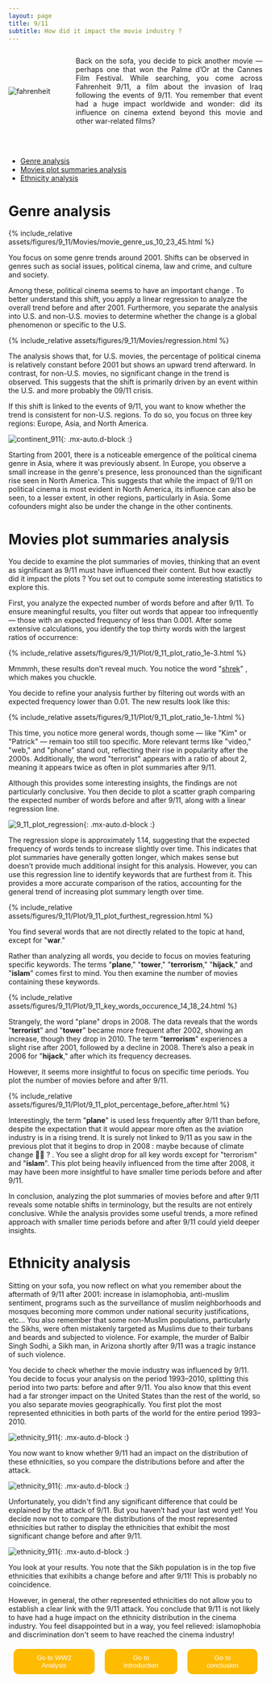 ```yaml
---
layout: page
title: 9/11
subtitle: How did it impact the movie industry ?
---
```








<div class="container1">
  <div class="image">
    <img src="{{ '/assets/img/fahrenheit.jpg' | relative_url }}" alt="fahrenheit">
  </div>
  <div class="text">
    <p> Back on the sofa, you decide to pick another movie — perhaps one that won the Palme d’Or at the Cannes Film Festival. While searching, you come across Fahrenheit 9/11, a film about the invasion of Iraq following the events of 9/11. You remember that event had a huge impact worldwide and wonder: did its influence on cinema extend beyond this movie and other war-related films?  </p>
  </div>
</div>
<style>
.container1 {
  display: grid;
  align-items: center; 
  grid-template-columns: 1fr 3fr;
  column-gap: 10px;
  margin-left: auto;
  margin-right: auto;
  }
  .text {
    text-align: justify;
    text-justify: inter-word;
  }
  img {
    max-width: auto;
    max-height:20%;
  }
</style>


 <br>
 <br>

- [Genre analysis](#genre-analysis)
- [Movies plot summaries analysis](#movies-plot-summaries-analysis)
- [Ethnicity analysis](#ethnicity-analysis)
  

# Genre analysis 

{% include_relative assets/figures/9_11/Movies/movie_genre_us_10_23_45.html %} 

You focus on some genre trends around 2001. Shifts can be observed in genres such as social issues, political cinema, law and crime, and culture and society.

Among these, political cinema seems to have an important change . To better understand this shift, you apply a linear regression to analyze the overall trend before and after 2001. Furthermore, you separate the analysis into U.S. and non-U.S. movies to determine whether the change is a global phenomenon or specific to the U.S.

{% include_relative assets/figures/9_11/Movies/regression.html %} 

The analysis shows that, for U.S. movies, the percentage of political cinema is relatively constant before 2001 but shows an upward trend afterward. In contrast, for non-U.S. movies, no significant change in the trend is observed. This suggests that the shift is primarily driven by an event within the U.S. and more probably the 09/11 crisis.

If this shift is linked to the events of 9/11, you want to know whether the trend is consistent for non-U.S. regions. To do so, you focus on three key regions: Europe, Asia, and North America.

![continent_911](/assets/figures/9_11/Movies/9_11_movies_political_cinema_continent.png){: .mx-auto.d-block :}

Starting from 2001, there is a noticeable emergence of the political cinema genre in Asia, where it was previously absent. In Europe, you observe a small increase in the genre's presence, less pronounced than the significant rise seen in North America.
This suggests that while the impact of 9/11 on political cinema is most evident in North America, its influence can also be seen, to a lesser extent, in other regions, particularly in Asia. Some cofounders might also be under the change in the other continents. 







# Movies plot summaries analysis 

You decide to examine the plot summaries of movies, thinking that an event as significant as 9/11 must have influenced their content. But how exactly did it impact the plots ? You set out to compute some interesting statistics to explore this.

First, you analyze the expected number of words before and after 9/11. To ensure meaningful results, you filter out words that appear too infrequently — those with an expected frequency of less than 0.001. After some extensive calculations, you identify the top thirty words with the largest ratios of occurrence:


{% include_relative assets/figures/9_11/Plot/9_11_plot_ratio_1e-3.html %} 

Mmmmh, these results don’t reveal much. You notice the word "[shrek](https://www.francetvinfo.fr/pictures/KI83JKIWxYVA8ng-cUtYxM6l-z8/1200x1200/2016/08/23/shrek-5.jpg)"  , which makes you chuckle.

You decide to refine your analysis further by filtering out words with an expected frequency lower than 0.01. The new results look like this:

{% include_relative assets/figures/9_11/Plot/9_11_plot_ratio_1e-1.html %} 

This time, you notice more general words, though some — like "Kim" or "Patrick" — remain too still too specific. More relevant terms like "video," "web," and "phone" stand out, reflecting their rise in popularity after the 2000s. Additionally, the word "terrorist" appears with a ratio of about 2, meaning it appears twice as often in plot summaries after 9/11.

Although this provides some interesting insights, the findings are not particularly conclusive. You then decide to plot a scatter graph comparing the expected number of words before and after 9/11, along with a linear regression line.


![9_11_plot_regression](/assets/figures/9_11/Plot/9_11_plot_regression.png){: .mx-auto.d-block :}

The regression slope is approximately 1.14, suggesting that the expected frequency of words tends to increase slightly over time. This indicates that plot summaries have generally gotten longer, which makes sense but doesn’t provide much additional insight for this analysis. However, you can use this regression line to identify keywords that are furthest from it. This provides a more accurate comparison of the ratios, accounting for the general trend of increasing plot summary length over time.

{% include_relative assets/figures/9_11/Plot/9_11_plot_furthest_regression.html %} 

You find several words that are not directly related to the topic at hand, except for "**war**."

Rather than analyzing all words, you decide to focus on movies featuring specific keywords. The terms "**plane**," "**tower**," "**terrorism**," "**hijack**," and "**islam**" comes first to mind. You then examine the number of movies containing these keywords.

{% include_relative assets/figures/9_11/Plot/9_11_key_words_occurence_14_18_24.html %} 

Strangely, the word "plane" drops in 2008. The data reveals that the words "**terrorist**" and "**tower**" became more frequent after 2002, showing an increase, though they drop in 2010. The term "**terrorism**" experiences a slight rise after 2001, followed by a decline in 2008. There’s also a peak in 2006 for "**hijack**," after which its frequency decreases.

However, it seems more insightful to focus on specific time periods. You plot the number of movies before and after 9/11.

{% include_relative assets/figures/9_11/Plot/9_11_plot_percentage_before_after.html %} 

Interestingly, the term "**plane**" is used less frequently after 9/11 than before, despite the expectation that it would appear more often as the aviation industry is in a rising trend. It is surely not linked to 9/11 as you saw in the previous plot that it begins to drop in 2008 : maybe because of climate change 🤷‍♂️ ? . You see a slight drop for all key words except for "terrorism" and "**islam**". This plot being heavily influenced from the time after 2008, it may have been more insightful to have smaller time periods before and after 9/11. 

In conclusion, analyzing the plot summaries of movies before and after 9/11 reveals some notable shifts in terminology, but the results are not entirely conclusive. While the analysis provides some useful trends, a more refined approach with smaller time periods before and after 9/11 could yield deeper insights.

# Ethnicity analysis

Sitting on your sofa, you now reflect on what you remember about the aftermath of 9/11 after 2001: increase in islamophobia, anti-muslim sentiment, programs such as the surveillance of muslim neighborhoods and mosques becoming more common under national security justifications, etc... You also remember that some non-Muslim populations, particularly the Sikhs, were often mistakenly targeted as Muslims due to their turbans and beards and subjected to violence. For example, the murder of Balbir Singh Sodhi, a Sikh man, in Arizona shortly after 9/11 was a tragic instance of such violence.

You decide to check whether the movie industry was influenced by 9/11. You decide to focus your analysis on the period 1993–2010, splitting this period into two parts: before and after 9/11. You also know that this event had a far stronger impact on the United States than the rest of the world, so you also separate movies geographically. You first plot the most represented ethnicities in both parts of the world for the entire period 1993–2010.

![ethnicity_911](/assets/figures/9_11/Ethnicity/plot1.png){: .mx-auto.d-block :}

You now want to know whether 9/11 had an impact on the distribution of these ethnicities, so you compare the distributions before and after the attack.

![ethnicity_911](/assets/figures/9_11/Ethnicity/9-11_etchnicty_distribution.png){: .mx-auto.d-block :}

Unfortunately, you didn't find any significant difference that could be explained by the attack of 9/11. But you haven’t had your last word yet! You decide now not to compare the distributions of the most represented ethnicities but rather to display the ethnicities that exhibit the most significant change before and after 9/11.

![ethnicity_911](/assets/figures/9_11/Ethnicity/plot3.png){: .mx-auto.d-block :}

You look at your results. You note that the Sikh population is in the top five ethnicities that exihibits a change before and after 9/11! This is probably no coincidence.

However, in general, the other represented ethnicities do not allow you to establish a clear link with the 9/11 attack. You conclude that 9/11 is not likely to have had a huge impact on the ethnicity distribution in the cinema industry. You feel disappointed but in a way, you feel relieved: islamophobia and discrimination don't seem to have reached the cinema industry!




<div class="redirect-buttons">
  <button class="redirect-button" onclick="window.location.href='{{ '/WW2' | relative_url }}'">Go to WW2 Analysis</button>
  <button class="redirect-button" onclick="window.location.href='{{ '/' | relative_url }}'">Go to introduction</button>
  <button class="redirect-button" onclick="window.location.href='{{ '/conclusion' | relative_url }}'">Go to conclusion</button>
</div>

<style>
.redirect-button {
    margin: 0 10px;
    padding: 10px 20px;
    background-color: #FFBB00;
    color : rgb(48, 48, 48);
    color: white;
    border: none;
    cursor: pointer;
    border-radius: 10px;
  }
  .redirect-button:hover {
    background-color:rgb(48, 48, 48);
    Color: #FFBB00;
  }
  .redirect-buttons {
    display: flex;
    justify-content: center;
    margin-top: 20px;
  }
</style>